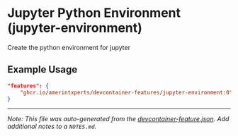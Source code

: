 
# Jupyter Python Environment (jupyter-environment)

Create the python environment for jupyter

## Example Usage

```json
"features": {
    "ghcr.io/amerintxperts/devcontainer-features/jupyter-environment:0": {}
}
```





---

_Note: This file was auto-generated from the [devcontainer-feature.json](https://github.com/amerintxperts/devcontainer-features/blob/main/src/jupyter-environment/devcontainer-feature.json).  Add additional notes to a `NOTES.md`._

